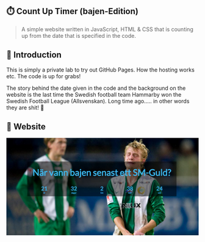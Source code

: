## :stopwatch: Count Up Timer (bajen-Edition)

> A simple website written in JavaScript, HTML & CSS that is counting up from the date that is specified in the code.

## :scroll: Introduction

This is simply a private lab to try out GitHub Pages. How the hosting works etc. The code is up for grabs!

The story behind the date given in the code and the background on the website is the last time the Swedish football team Hammarby won the Swedish Football League (Allsvenskan). Long time ago..... in other words they are shit! :poop:

## :gem: Website
<a href="https://mattiasmalman.github.io/CountUpTimerWebsite_bajen-edition"><img src="img/example.png"></a>
